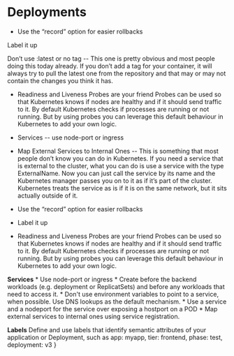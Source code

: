 # Deployments

* Use the “record” option for easier rollbacks 

Label it up 

Don’t use :latest or no tag -- This one is pretty obvious and most people doing this today already. If you don’t add a tag for your container, it will always try to pull the latest one from the repository and that may or may not contain the changes you think it has.


* Readiness and Liveness Probes are your friend
     Probes can be used so that Kubernetes knows if nodes are healthy and if it should send traffic to it. By default Kubernetes checks if processes are running or not running. But by using probes you can leverage this default behaviour in Kubernetes to add your own logic.

* Services -- use node-port or ingress

* Map External Services to Internal Ones -- This is something that most people don’t know you can do in Kubernetes. If you need a service that is external to the cluster, what you can do is use a service with the type ExternalName. Now you can just call the service by its name and the Kubernetes manager passes you on to it as if it’s part of the cluster. Kubernetes treats the service as is if it is on the same network, but it sits actually outside of it.
	

* Use the “record” option for easier rollbacks 
* Label it up 

* Readiness and Liveness Probes are your friend
     Probes can be used so that Kubernetes knows if nodes are healthy and if it should send traffic to it. By default Kubernetes checks if processes are running or not running. But by using probes you can leverage this default behaviour in Kubernetes to add your own logic.

**Services** 
     * Use node-port or ingress 
     * Create before the backend workloads (e.g. deployment or ReplicatSets) and before any workloads that need to access it. 
     * Don't use environment variables to point to a service, when possible. Use DNS lookups as the default mechanism.
     * Use a service and a nodeport for the service over exposing a hostport on a POD
     * Map external services to internal ones using service registration. 

**Labels**
     Define and use labels that identify semantic attributes of your application or Deployment, such as  app: myapp, tier: frontend, phase: test, deployment: v3 }